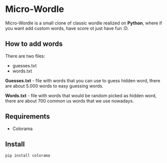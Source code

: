 # Micro-Wordle
Micro-Wordle is a small clone of classic wordle realized on <b>Python</b>, where if you want add custom words, have score ot just have fun :D.

## How to add words
There are two files:
- guesses.txt
- words.txt

<b>Guesses.txt</b> - file with words that you can use to guess hidden word, there are about 5.000 words to easy guessing words.

<b>Words.txt</b> - file with words that would be random picked as hidden word, there are about 700 common us words that we use nowadays.


## Requirements
- Colorama

## Install
```
pip install colorama
```

